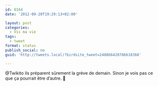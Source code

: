 ```yaml
---
id: 8164
date: '2012-09-20T19:29:13+02:00'

layout: post
categories:
  - Vis ma vie
tags:
  - tweet
format: status
publish_social: no
guid: 'http://tweets.local/?birdsite_tweet=248866420786618368'

---
```


@Twikito ils préparent sûrement la grève de demain. Sinon je vois pas ce que ça pourrait être d’autre. 🙂